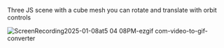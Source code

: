 Three JS scene with a cube mesh you can rotate and translate with orbit controls

![ScreenRecording2025-01-08at5 04 08PM-ezgif com-video-to-gif-converter](https://github.com/user-attachments/assets/548a4fc0-30b7-45f1-85ef-fbf58335a46b)
